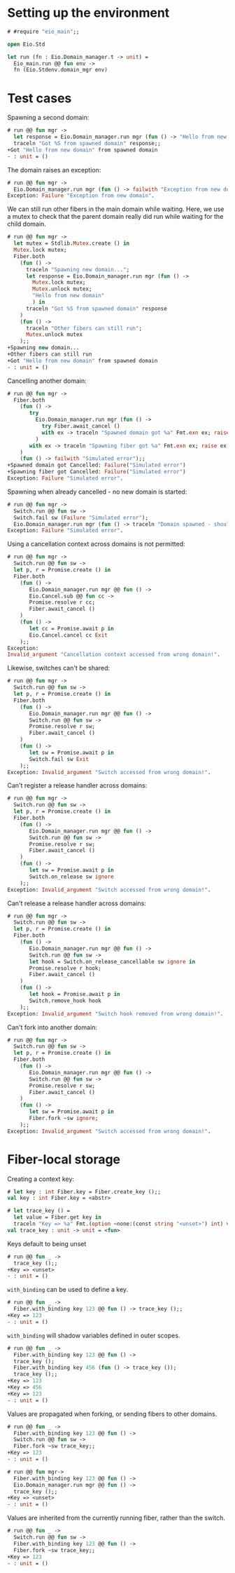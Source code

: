 # Setting up the environment

```ocaml
# #require "eio_main";;
```

```ocaml
open Eio.Std

let run (fn : Eio.Domain_manager.t -> unit) =
  Eio_main.run @@ fun env ->
  fn (Eio.Stdenv.domain_mgr env)
```

# Test cases

Spawning a second domain:

```ocaml
# run @@ fun mgr ->
  let response = Eio.Domain_manager.run mgr (fun () -> "Hello from new domain") in
  traceln "Got %S from spawned domain" response;;
+Got "Hello from new domain" from spawned domain
- : unit = ()
```

The domain raises an exception:

```ocaml
# run @@ fun mgr ->
  Eio.Domain_manager.run mgr (fun () -> failwith "Exception from new domain");;
Exception: Failure "Exception from new domain".
```

We can still run other fibers in the main domain while waiting.
Here, we use a mutex to check that the parent domain really did run while waiting for the child domain.

```ocaml
# run @@ fun mgr ->
  let mutex = Stdlib.Mutex.create () in
  Mutex.lock mutex;
  Fiber.both
    (fun () ->
      traceln "Spawning new domain...";
      let response = Eio.Domain_manager.run mgr (fun () ->
        Mutex.lock mutex;
        Mutex.unlock mutex;
        "Hello from new domain"
        ) in
      traceln "Got %S from spawned domain" response
    )
    (fun () ->
      traceln "Other fibers can still run";
      Mutex.unlock mutex
    );;
+Spawning new domain...
+Other fibers can still run
+Got "Hello from new domain" from spawned domain
- : unit = ()
```

Cancelling another domain:

```ocaml
# run @@ fun mgr ->
  Fiber.both
    (fun () ->
       try
         Eio.Domain_manager.run mgr (fun () ->
           try Fiber.await_cancel ()
           with ex -> traceln "Spawned domain got %a" Fmt.exn ex; raise ex
         )
       with ex -> traceln "Spawning fiber got %a" Fmt.exn ex; raise ex
    )
    (fun () -> failwith "Simulated error");;
+Spawned domain got Cancelled: Failure("Simulated error")
+Spawning fiber got Cancelled: Failure("Simulated error")
Exception: Failure "Simulated error".
```

Spawning when already cancelled - no new domain is started:

```ocaml
# run @@ fun mgr ->
  Switch.run @@ fun sw ->
  Switch.fail sw (Failure "Simulated error");
  Eio.Domain_manager.run mgr (fun () -> traceln "Domain spawned - shouldn't happen!");;
Exception: Failure "Simulated error".
```

Using a cancellation context across domains is not permitted:

```ocaml
# run @@ fun mgr ->
  Switch.run @@ fun sw ->
  let p, r = Promise.create () in
  Fiber.both
    (fun () ->
       Eio.Domain_manager.run mgr @@ fun () ->
       Eio.Cancel.sub @@ fun cc ->
       Promise.resolve r cc;
       Fiber.await_cancel ()
    )
    (fun () ->
       let cc = Promise.await p in
       Eio.Cancel.cancel cc Exit
    );;
Exception:
Invalid_argument "Cancellation context accessed from wrong domain!".
```

Likewise, switches can't be shared:

```ocaml
# run @@ fun mgr ->
  Switch.run @@ fun sw ->
  let p, r = Promise.create () in
  Fiber.both
    (fun () ->
       Eio.Domain_manager.run mgr @@ fun () ->
       Switch.run @@ fun sw ->
       Promise.resolve r sw;
       Fiber.await_cancel ()
    )
    (fun () ->
       let sw = Promise.await p in
       Switch.fail sw Exit
    );;
Exception: Invalid_argument "Switch accessed from wrong domain!".
```

Can't register a release handler across domains:

```ocaml
# run @@ fun mgr ->
  Switch.run @@ fun sw ->
  let p, r = Promise.create () in
  Fiber.both
    (fun () ->
       Eio.Domain_manager.run mgr @@ fun () ->
       Switch.run @@ fun sw ->
       Promise.resolve r sw;
       Fiber.await_cancel ()
    )
    (fun () ->
       let sw = Promise.await p in
       Switch.on_release sw ignore
    );;
Exception: Invalid_argument "Switch accessed from wrong domain!".
```

Can't release a release handler across domains:

```ocaml
# run @@ fun mgr ->
  Switch.run @@ fun sw ->
  let p, r = Promise.create () in
  Fiber.both
    (fun () ->
       Eio.Domain_manager.run mgr @@ fun () ->
       Switch.run @@ fun sw ->
       let hook = Switch.on_release_cancellable sw ignore in
       Promise.resolve r hook;
       Fiber.await_cancel ()
    )
    (fun () ->
       let hook = Promise.await p in
       Switch.remove_hook hook
    );;
Exception: Invalid_argument "Switch hook removed from wrong domain!".
```

Can't fork into another domain:

```ocaml
# run @@ fun mgr ->
  Switch.run @@ fun sw ->
  let p, r = Promise.create () in
  Fiber.both
    (fun () ->
       Eio.Domain_manager.run mgr @@ fun () ->
       Switch.run @@ fun sw ->
       Promise.resolve r sw;
       Fiber.await_cancel ()
    )
    (fun () ->
       let sw = Promise.await p in
       Fiber.fork ~sw ignore;
    );;
Exception: Invalid_argument "Switch accessed from wrong domain!".
```

# Fiber-local storage

Creating a context key:

```ocaml
# let key : int Fiber.key = Fiber.create_key ();;
val key : int Fiber.key = <abstr>

# let trace_key () =
  let value = Fiber.get key in
  traceln "Key => %a" Fmt.(option ~none:(const string "<unset>") int) value;;
val trace_key : unit -> unit = <fun>
```

Keys default to being unset

```ocaml
# run @@ fun _ ->
  trace_key ();;
+Key => <unset>
- : unit = ()
```

`with_binding` can be used to define a key.

```ocaml
# run @@ fun _ ->
  Fiber.with_binding key 123 @@ fun () -> trace_key ();;
+Key => 123
- : unit = ()
```

`with_binding` will shadow variables defined in outer scopes.

```ocaml
# run @@ fun _ ->
  Fiber.with_binding key 123 @@ fun () ->
  trace_key ();
  Fiber.with_binding key 456 (fun () -> trace_key ());
  trace_key ();;
+Key => 123
+Key => 456
+Key => 123
- : unit = ()
```

Values are propagated when forking, or sending fibers to other domains.

```ocaml
# run @@ fun _ ->
  Fiber.with_binding key 123 @@ fun () ->
  Switch.run @@ fun sw ->
  Fiber.fork ~sw trace_key;;
+Key => 123
- : unit = ()

# run @@ fun mgr->
  Fiber.with_binding key 123 @@ fun () ->
  Eio.Domain_manager.run mgr @@ fun () ->
  trace_key ();;
+Key => <unset>
- : unit = ()
```

Values are inherited from the currently running fiber, rather than the switch.

```ocaml
# run @@ fun _ ->
  Switch.run @@ fun sw ->
  Fiber.with_binding key 123 @@ fun () ->
  Fiber.fork ~sw trace_key;;
+Key => 123
- : unit = ()
```
